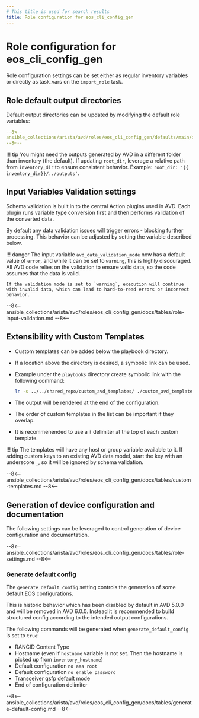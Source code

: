 ```yaml
---
# This title is used for search results
title: Role configuration for eos_cli_config_gen
---
```

<!--
  ~ Copyright (c) 2023-2025 Arista Networks, Inc.
  ~ Use of this source code is governed by the Apache License 2.0
  ~ that can be found in the LICENSE file.
  -->

# Role configuration for eos_cli_config_gen

Role configuration settings can be set either as regular inventory variables or directly as task_vars on the `import_role` task.

## Role default output directories

Default output directories can be updated by modifying the default role variables:

``` yaml
--8<--
ansible_collections/arista/avd/roles/eos_cli_config_gen/defaults/main/output_directories.yml
--8<--
```

!!! tip
    You might need the outputs generated by AVD in a different folder than inventory (the default). If updating `root_dir`, leverage a relative path from `inventory_dir` to ensure consistent behavior. Example: `root_dir: '{{ inventory_dir}}/../outputs'`.

## Input Variables Validation settings

Schema validation is built in to the central Action plugins used in AVD. Each plugin runs variable type conversion first and then
performs validation of the converted data.

By default any data validation issues will trigger errors - blocking further processing.
This behavior can be adjusted by setting the variable described below.

!!! danger
    The input variable `avd_data_validation_mode` now has a default value of `error`, and while it can be set to `warning`, this is highly discouraged.
    All AVD code relies on the validation to ensure valid data, so the code assumes that the data is valid.

    If the validation mode is set to `warning`, execution will continue with invalid data, which can lead to hard-to-read errors or incorrect behavior.

--8<--
ansible_collections/arista/avd/roles/eos_cli_config_gen/docs/tables/role-input-validation.md
--8<--

## Extensibility with Custom Templates

- Custom templates can be added below the playbook directory.
- If a location above the directory is desired, a symbolic link can be used.
- Example under the `playbooks` directory create symbolic link with the following command:

  ```bash
  ln -s ../../shared_repo/custom_avd_templates/ ./custom_avd_templates
  ```

- The output will be rendered at the end of the configuration.
- The order of custom templates in the list can be important if they overlap.
- It is recommenended to use a `!` delimiter at the top of each custom template.

!!! tip
    The templates will have any host or group variable available to it.
    If adding custom keys to an existing AVD data model, start the key with an underscore `_`, so it will be ignored by schema validation.

--8<--
ansible_collections/arista/avd/roles/eos_cli_config_gen/docs/tables/custom-templates.md
--8<--

## Generation of device configuration and documentation

The following settings can be leveraged to control generation of device configuration and documentation.

--8<--
ansible_collections/arista/avd/roles/eos_cli_config_gen/docs/tables/role-settings.md
--8<--

### Generate default config

The `generate_default_config` setting controls the generation of some default EOS configurations.

This is historic behavior which has been disabled by default in AVD 5.0.0 and will be removed in AVD 6.0.0.
Instead it is recommended to build structured config according to the intended output configurations.

The following commands will be generated when `generate_default_config` is set to `true`:

- RANCID Content Type
- Hostname (even if `hostname` variable is not set. Then the hostname is picked up from `inventory_hostname`)
- Default configuration `no aaa root`
- Default configuration `no enable password`
- Transceiver qsfp default mode
- End of configuration delimiter

--8<--
ansible_collections/arista/avd/roles/eos_cli_config_gen/docs/tables/generate-default-config.md
--8<--
